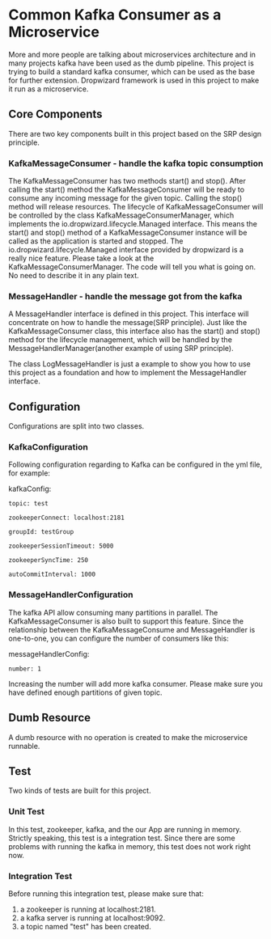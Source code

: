# Common Kafka Consumer as a Microservice

More and more people are talking about microservices architecture and in many projects kafka have been used as the dumb pipeline.
This project is trying to build a standard kafka consumer, which can be used as the base for further extension. 
Dropwizard framework is used in this project to make it run as a microservice.

## Core Components

There are two key components built in this project based on the SRP design principle. 

### KafkaMessageConsumer - handle the kafka topic consumption

The KafkaMessageConsumer has two methods start() and stop(). 
After calling the start() method the KafkaMessageConsumer will be ready to consume any incoming message for the given topic.
Calling the stop() method will release resources. 
The lifecycle of KafkaMessageConsumer will be controlled by the class KafkaMessageConsumerManager, which implements the io.dropwizard.lifecycle.Managed interface. 
This means the start() and stop() method of a KafkaMessageConsumer instance will be called as the application is started and stopped.
The io.dropwizard.lifecycle.Managed interface provided by dropwizard is a really nice feature. Please take a look at the KafkaMessageConsumerManager. 
The code will tell you what is going on. No need to describe it in any plain text.


### MessageHandler - handle the message got from the kafka

A MessageHandler interface is defined in this project. This interface will concentrate on how to handle the message(SRP principle). 
Just like the KafkaMessageConsumer class, this interface also has the start() and stop() method for the lifecycle management, which will be handled by the MessageHandlerManager(another example of using SRP principle).

The class LogMessageHandler is just a example to show you how to use this project as a foundation and how to implement the MessageHandler interface.

## Configuration

Configurations are split into two classes.

### KafkaConfiguration

Following configuration regarding to Kafka can be configured in the yml file, for example:

  kafkaConfig:
    
    topic: test
    
    zookeeperConnect: localhost:2181
    
    groupId: testGroup
   
    zookeeperSessionTimeout: 5000
    
    zookeeperSyncTime: 250
    
    autoCommitInterval: 1000


### MessageHandlerConfiguration

The kafka API allow consuming many partitions in parallel. The KafkaMessageConsumer is also built to support this feature. 
Since the relationship between the KafkaMessageConsume and MessageHandler is one-to-one, you can configure the number of consumers like this:

  messageHandlerConfig:
   
    number: 1

Increasing the number will add more kafka consumer. Please make sure you have defined enough partitions of given topic. 

## Dumb Resource

A dumb resource with no operation is created to make the microservice runnable.

## Test

Two kinds of tests are built for this project. 

### Unit Test

In this test, zookeeper, kafka, and the our App are running in memory. Strictly speaking, this test is a integration test. 
Since there are some problems with running the kafka in memory, this test does not work right now.

### Integration Test

Before running this integration test, please make sure that:

 1. a zookeeper is running at localhost:2181.<br/>
 2. a kafka server is running at localhost:9092. <br/>
 3. a topic named "test" has been created.<br/>
 